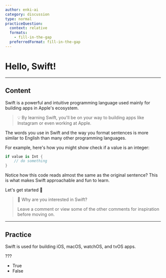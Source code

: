 ```yaml
---
author: enki-ai
category: discussion
type: normal
practiceQuestion:
  context: relative
  formats:
    - fill-in-the-gap
  preferredFormat: fill-in-the-gap
---
```


# Hello, Swift!

---
## Content

Swift is a powerful and intuitive programming language used mainly for building apps in Apple's ecosystem.

> 💡 By learning Swift, you'll be on your way to building apps like Instagram or even working at Apple.

The words you use in Swift and the way you format sentences is more similar to English than many other programming languages.

For example, here's how you might show check if a value is an integer:

```swift
if value is Int {
    // do something
}
```

Notice how this code reads almost the same as the original sentence? This is what makes Swift approachable and fun to learn.

Let's get started 🚀

> 💬 Why are you interested in Swift?
>
> Leave a comment or view some of the other comments for inspiration before moving on.

---
## Practice

Swift is used for building iOS, macOS, watchOS, and tvOS apps.

???

- True
- False
